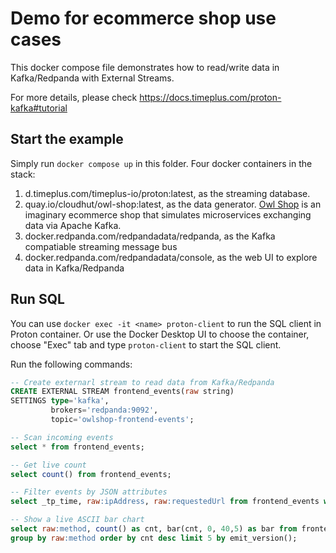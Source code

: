 # Demo for ecommerce shop use cases

This docker compose file demonstrates how to read/write data in Kafka/Redpanda with External Streams.

For more details, please check https://docs.timeplus.com/proton-kafka#tutorial

## Start the example

Simply run `docker compose up` in this folder. Four docker containers in the stack:
1. d.timeplus.com/timeplus-io/proton:latest, as the streaming database.
2. quay.io/cloudhut/owl-shop:latest, as the data generator. [Owl Shop](https://github.com/cloudhut/owl-shop) is an imaginary ecommerce shop that simulates microservices exchanging data via Apache Kafka.
3. docker.redpanda.com/redpandadata/redpanda, as the Kafka compatiable streaming message bus
4. docker.redpanda.com/redpandadata/console, as the web UI to explore data in Kafka/Redpanda

## Run SQL

You can use `docker exec -it <name> proton-client` to run the SQL client in Proton container. Or use the Docker Desktop UI to choose the container, choose "Exec" tab and type `proton-client` to start the SQL client.

Run the following commands:
```sql
-- Create externarl stream to read data from Kafka/Redpanda
CREATE EXTERNAL STREAM frontend_events(raw string)
SETTINGS type='kafka',
         brokers='redpanda:9092',
         topic='owlshop-frontend-events';

-- Scan incoming events
select * from frontend_events;

-- Get live count
select count() from frontend_events;

-- Filter events by JSON attributes
select _tp_time, raw:ipAddress, raw:requestedUrl from frontend_events where raw:method='POST';

-- Show a live ASCII bar chart
select raw:method, count() as cnt, bar(cnt, 0, 40,5) as bar from frontend_events
group by raw:method order by cnt desc limit 5 by emit_version();
```
